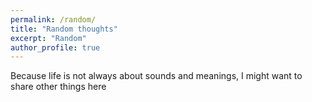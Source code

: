 ```yaml
---
permalink: /random/
title: "Random thoughts"
excerpt: "Random"
author_profile: true
---
```


Because life is not always about sounds and meanings, I might want to share other things here
